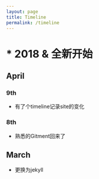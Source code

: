 ```yaml
---
layout: page
title: Timeline
permalink: /timeline
---
```

# * 2018 & 全新开始

## April

### 9th

- 有了个timeline记录site的变化

### 8th

- 熟悉的Gitment回来了

## March
- 更换为jekyll
